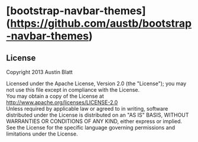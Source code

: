 [bootstrap-navbar-themes] (https://github.com/austb/bootstrap-navbar-themes)
=======================

## License

   Copyright 2013 Austin Blatt  

   Licensed under the Apache License, Version 2.0 (the "License");
   you may not use this file except in compliance with the License.  
   You may obtain a copy of the License at  
     http://www.apache.org/licenses/LICENSE-2.0  
   Unless required by applicable law or agreed to in writing, software
   distributed under the License is distributed on an "AS IS" BASIS,
   WITHOUT WARRANTIES OR CONDITIONS OF ANY KIND, either express or implied.
   See the License for the specific language governing permissions and
   limitations under the License.